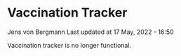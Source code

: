 Vaccination Tracker
================
Jens von Bergmann
Last updated at 17 May, 2022 - 16:50

Vaccination tracker is no longer functional.

